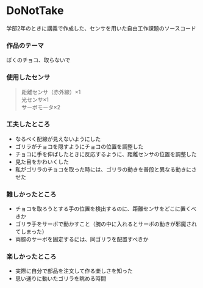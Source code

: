 # DoNotTake
学部2年のときに講義で作成した、センサを用いた自由工作課題のソースコード

### 作品のテーマ
ぼくのチョコ、取らないで

### 使用したセンサ
> 距離センサ（赤外線）×1<br>
> 光センサ×1<br>
> サーボモータ×2<br>

### 工夫したところ
- なるべく配線が見えないようにした
- ゴリラがチョコを隠すようにチョコの位置を調整した
- チョコに手を伸ばしたときに反応するように、距離センサの位置を調整した
- 見た目をかわいくした
- 私がゴリラのチョコを取った時には、ゴリラの動きを普段と異なる動きにさせた

### 難しかったところ
- チョコを取ろうとする手の位置を検出するのに、距離センサをどこに置くべきか
- ゴリラ手をサーボで動かすこと（腕の中に入れるとサーボの動きが邪魔されてしまった）
- 両腕のサーボを固定するには、同ゴリラを配置すべきか

### 楽しかったところ
- 実際に自分で部品を注文して作る楽しさを知った
- 思い通りに動いたゴリラを眺める時間






